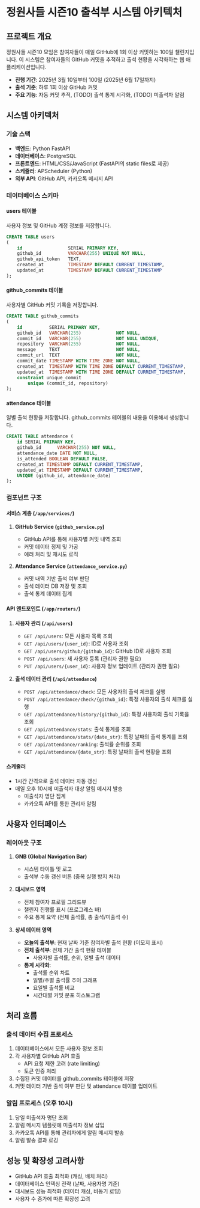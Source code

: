 # 정원사들 시즌10 출석부 시스템 아키텍처

## 프로젝트 개요
정원사들 시즌10 모임은 참여자들이 매일 GitHub에 1회 이상 커밋하는 100일 챌린지입니다. 이 시스템은 참여자들의 GitHub 커밋을 추적하고 출석 현황을 시각화하는 웹 애플리케이션입니다.

- **진행 기간**: 2025년 3월 10일부터 100일 (2025년 6월 17일까지)
- **출석 기준**: 하루 1회 이상 GitHub 커밋
- **주요 기능**: 자동 커밋 추적, (TODO) 출석 통계 시각화, (TODO) 미출석자 알림

## 시스템 아키텍처

### 기술 스택
- **백엔드**: Python FastAPI
- **데이터베이스**: PostgreSQL
- **프론트엔드**: HTML/CSS/JavaScript (FastAPI의 static files로 제공)
- **스케줄러**: APScheduler (Python)
- **외부 API**: GitHub API, 카카오톡 메시지 API

### 데이터베이스 스키마

#### users 테이블
사용자 정보 및 GitHub 계정 정보를 저장합니다.
```sql
CREATE TABLE users
(
    id                 SERIAL PRIMARY KEY,
    github_id          VARCHAR(255) UNIQUE NOT NULL,
    github_api_token   TEXT,
    created_at         TIMESTAMP DEFAULT CURRENT_TIMESTAMP,
    updated_at         TIMESTAMP DEFAULT CURRENT_TIMESTAMP
);
```

#### github_commits 테이블
사용자별 GitHub 커밋 기록을 저장합니다.
```sql
CREATE TABLE github_commits
(
    id          SERIAL PRIMARY KEY,
    github_id   VARCHAR(255)             NOT NULL,
    commit_id   VARCHAR(255)             NOT NULL UNIQUE,
    repository  VARCHAR(255)             NOT NULL,
    message     TEXT                     NOT NULL,
    commit_url  TEXT                     NOT NULL,
    commit_date TIMESTAMP WITH TIME ZONE NOT NULL,
    created_at  TIMESTAMP WITH TIME ZONE DEFAULT CURRENT_TIMESTAMP,
    updated_at  TIMESTAMP WITH TIME ZONE DEFAULT CURRENT_TIMESTAMP,
    constraint unique_commit
        unique (commit_id, repository)
);
```

#### attendance 테이블
일별 출석 현황을 저장합니다. github_commits 테이블의 내용을 이용해서 생성합니다.
```sql
CREATE TABLE attendance (
    id SERIAL PRIMARY KEY,
    github_id      VARCHAR(255) NOT NULL,
    attendance_date DATE NOT NULL,
    is_attended BOOLEAN DEFAULT FALSE,
    created_at TIMESTAMP DEFAULT CURRENT_TIMESTAMP,
    updated_at TIMESTAMP DEFAULT CURRENT_TIMESTAMP,
    UNIQUE (github_id, attendance_date)
);
```

### 컴포넌트 구조

#### 서비스 계층 (`/app/services/`)
1. **GitHub Service (`github_service.py`)**
   - GitHub API를 통해 사용자별 커밋 내역 조회
   - 커밋 데이터 정제 및 가공
   - 에러 처리 및 재시도 로직

2. **Attendance Service (`attendance_service.py`)**
   - 커밋 내역 기반 출석 여부 판단
   - 출석 데이터 DB 저장 및 조회
   - 출석 통계 데이터 집계

#### API 엔드포인트 (`/app/routers/`)
1. **사용자 관리 (`/api/users`)**
   - `GET /api/users`: 모든 사용자 목록 조회
   - `GET /api/users/{user_id}`: ID로 사용자 조회
   - `GET /api/users/github/{github_id}`: GitHub ID로 사용자 조회
   - `POST /api/users`: 새 사용자 등록 (관리자 권한 필요)
   - `PUT /api/users/{user_id}`: 사용자 정보 업데이트 (관리자 권한 필요)

2. **출석 데이터 관리 (`/api/attendance`)**
   - `POST /api/attendance/check`: 모든 사용자의 출석 체크를 실행
   - `POST /api/attendance/check/{github_id}`: 특정 사용자의 출석 체크를 실행
   - `GET /api/attendance/history/{github_id}`: 특정 사용자의 출석 기록을 조회
   - `GET /api/attendance/stats`: 출석 통계를 조회
   - `GET /api/attendance/stats/{date_str}`: 특정 날짜의 출석 통계를 조회
   - `GET /api/attendance/ranking`: 출석률 순위를 조회
   - `GET /api/attendance/{date_str}`: 특정 날짜의 출석 현황을 조회

#### 스케줄러
- 1시간 간격으로 출석 데이터 자동 갱신
- 매일 오후 10시에 미출석자 대상 알림 메시지 발송
  - 미출석자 명단 집계
  - 카카오톡 API를 통한 관리자 알림

## 사용자 인터페이스

### 레이아웃 구조
1. **GNB (Global Navigation Bar)**
   - 시스템 타이틀 및 로고
   - 출석부 수동 갱신 버튼 (중복 실행 방지 처리)

2. **대시보드 영역**
   - 전체 참여자 프로필 그리드뷰
   - 챌린지 진행률 표시 (프로그레스 바)
   - 주요 통계 요약 (전체 출석률, 총 출석/미출석 수)

3. **상세 데이터 영역**
   - **오늘의 출석부**: 현재 날짜 기준 참여자별 출석 현황 (이모지 표시)
   - **전체 출석부**: 전체 기간 출석 현황 테이블
     - 사용자별 출석률, 순위, 일별 출석 데이터
   - **통계 시각화**:
     - 출석률 순위 차트
     - 일별/주별 출석률 추이 그래프
     - 요일별 출석률 비교
     - 시간대별 커밋 분포 히스토그램

## 처리 흐름

### 출석 데이터 수집 프로세스
1. 데이터베이스에서 모든 사용자 정보 조회
2. 각 사용자별 GitHub API 호출
   - API 요청 제한 고려 (rate limiting)
   - 토큰 인증 처리
3. 수집된 커밋 데이터를 github_commits 테이블에 저장
4. 커밋 데이터 기반 출석 여부 판단 및 attendance 테이블 업데이트

### 알림 프로세스 (오후 10시)
1. 당일 미출석자 명단 조회
2. 알림 메시지 템플릿에 미출석자 정보 삽입
3. 카카오톡 API를 통해 관리자에게 알림 메시지 발송
4. 알림 발송 결과 로깅

## 성능 및 확장성 고려사항
- GitHub API 호출 최적화 (캐싱, 배치 처리)
- 데이터베이스 인덱싱 전략 (날짜, 사용자명 기준)
- 대시보드 성능 최적화 (데이터 캐싱, 비동기 로딩)
- 사용자 수 증가에 따른 확장성 고려
